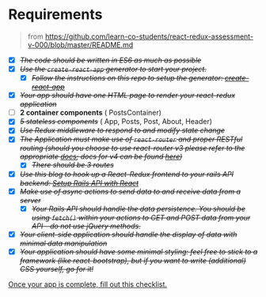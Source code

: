# Requirements

> from https://github.com/learn-co-students/react-redux-assessment-v-000/blob/master/README.md
- [X] ~~*The code should be written in ES6 as much as possible*~~
- [X] ~~*Use the `create-react-app` generator to start your project.*~~
  - [X] ~~*Follow the instructions on this repo to setup the generator: [create-react-app](https://github.com/facebookincubator/create-react-app)*~~
- [X] ~~*Your app should have one HTML page to render your react-redux application*~~
- [ ] **2 container components** ( PostsContainer)
- [X] ~~*5 stateless components*~~ ( App, Posts, Post, About, Header)
- [X] ~~*Use Redux middleware to respond to and modify state change*~~
- [X] ~~*The Application must make use of `react-router` and proper RESTful routing (should you choose to use react-router v3 please refer to the appropriate [docs](https://github.com/ReactTraining/react-router/tree/v3/docs); docs for v4 can be found [here](https://reacttraining.com/react-router/web/guides/quick-start))*~~
  - [X] ~~*There should be 3 routes*~~
- [X] ~~*Use this blog to hook up a React-Redux frontend to your rails API backend: [Setup Rails API with React](https://www.fullstackreact.com/articles/how-to-get-create-react-app-to-work-with-your-rails-api/)*~~
- [X] ~~*Make use of async actions to send data to and receive data from a server*~~
  - [X] ~~*Your Rails API should handle the data persistence. You should be using `fetch()` within your actions to GET and POST data from your API - do not use jQuery methods.*~~
- [X] ~~*Your client-side application should handle the display of data with minimal data manipulation*~~
- [X] ~~*Your application should have some minimal styling: feel free to stick to a framework (like react-bootstrap), but if you want to write (additional) CSS yourself, go for it!*~~

[Once your app is complete, fill out this checklist.](https://goo.gl/forms/ULtKsxuzWomvXuTk2)